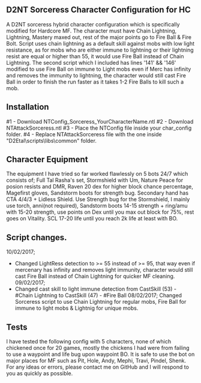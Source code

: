 ## D2NT Sorceress Character Configuration for HC
A D2NT sorceress hybrid character configuration which is specifically modified for Hardcore MF.
The character must have Chain Lightning, Lightning, Mastery maxed out, rest of the major points go to Fire Ball & Fire Bolt.
Script uses chain lightning as a default skill against mobs with low light resistance, as for mobs who are either immune to lightning or their lightning resist are equal or higher than 55, it would use Fire Ball instead of Chain Lightning.
The second script which I included has lines '141' && '146' modified to use Fire Ball on immune to Light mobs even if Merc has infinity and removes the immunity to lightning, the character would still cast Fire Ball in order to finish the run faster as it takes 1-2 Fire Balls to kill such a mob.

## Installation
#1 - Download NTConfig_Sorceress_YourCharacterName.ntl
#2 - Download NTAttackSorceress.ntl
#3 - Place the NTConfig file inside your char_config folder.
#4 - Replace NTAttackSorceress file with the one inside "D2Etal\scripts\libs\common" folder.

## Character Equipment
The equipment I have tried so far worked flawlessly on 5 bots 24/7 which consists of;
Full Tal Rasha's set, Stormshield with Um, Nature Peace for posion resists and DMR, Raven 20 dex for higher block chance percentage, Magefirst gloves, Sandstorm boots for strength bug.
Secondary hand has CTA 4/4/3 + Lidless Shield.
Use Strength bug for the Stormshield, I mainly use torch, anni(not required), Sandstorm boots 14-15 strength + ring/amu with 15-20 strength, use points on Dex until you max out block for 75%, rest goes on Vitality.
SCL 17-20 life until you reach 2k life at least with BO.


## Script changes.
10/02/2017;
- Changed LightRess detection to >= 55 instead of >= 95, that way even if mercenary has infinity and removes light immunity, character would still cast Fire Ball instead of Chain Lightning for quicker MF cleaning.
09/02/2017;
- Changed cast skill to light immune detection from CastSkill (53) - #Chain Lightning to CastSkill (47) - #Fire Ball
08/02/2017;
Changed Sorceress script to use Chain Lightning for regular mobs, Fire Ball for immune to light mobs & Lightnig for unique mobs.

## Tests
I have tested the following config with 5 characters, none of which chickened once for 20 games, mostly the chickens I had were from failing to use a waypoint and life bug upon waypoint BO.
It is safe to use the bot on major places for MF such as Pit, Hole, Andy, Mephi, Travi, Pindel, Shenk.
For any ideas or errors, please contact me on GitHub and I will respond to you as quickly as possible.
